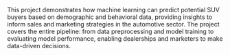 This project demonstrates how machine learning can predict potential SUV buyers based on demographic and behavioral data, providing insights to inform sales and marketing strategies in the automotive sector. The project covers the entire pipeline: from data preprocessing and model training to evaluating model performance, enabling dealerships and marketers to make data-driven decisions.
